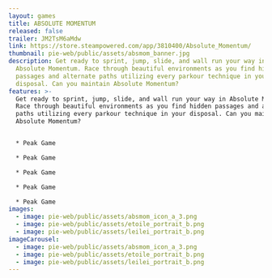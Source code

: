 ```yaml
---
layout: games
title: ABSOLUTE MOMENTUM
released: false
trailer: JM2TsM6aMdw
link: https://store.steampowered.com/app/3810400/Absolute_Momentum/
thumbnail: pie-web/public/assets/absmom_banner.jpg
description: Get ready to sprint, jump, slide, and wall run your way in
  Absolute Momentum. Race through beautiful environments as you find hidden
  passages and alternate paths utilizing every parkour technique in your
  disposal. Can you maintain Absolute Momentum?
features: >-
  Get ready to sprint, jump, slide, and wall run your way in Absolute Momentum.
  Race through beautiful environments as you find hidden passages and alternate
  paths utilizing every parkour technique in your disposal. Can you maintain
  Absolute Momentum?


  * Peak Game

  * Peak Game

  * Peak Game

  * Peak Game

  * Peak Game
images:
  - image: pie-web/public/assets/absmom_icon_a_3.png
  - image: pie-web/public/assets/etoile_portrait_b.png
  - image: pie-web/public/assets/leilei_portrait_b.png
imageCarousel:
  - image: pie-web/public/assets/absmom_icon_a_3.png
  - image: pie-web/public/assets/etoile_portrait_b.png
  - image: pie-web/public/assets/leilei_portrait_b.png
---
```

